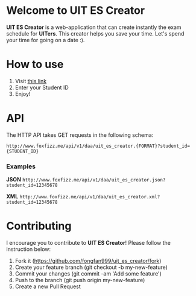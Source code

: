 # Welcome to UIT ES Creator
**UIT ES Creator** is a web-application that can create instantly the exam schedule for **UITers**. This creator helps you save your time. Let's spend your time for going on a date :&#41;.

# How to use
1. Visit  [this link](http://www.foxfizz.me/uit_es_creator)
2. Enter your Student ID
3. Enjoy!

# API
The HTTP API takes GET requests in the following schema:

``
http://www.foxfizz.me/api/v1/daa/uit_es_creator.{FORMAT}?student_id={STUDENT_ID}
``

### Examples
**JSON**
``
http://www.foxfizz.me/api/v1/daa/uit_es_creator.json?student_id=12345678
``

**XML**
``
http://www.foxfizz.me/api/v1/daa/uit_es_creator.xml?student_id=12345678
``

# Contributing
I encourage you to contribute to **UIT ES Creator**! Please follow the instruction below:

1. Fork it (https://github.com/fongfan999/uit_es_creator/fork)
2. Create your feature branch (git checkout -b my-new-feature)
3. Commit your changes (git commit -am 'Add some feature')
4. Push to the branch (git push origin my-new-feature)
5. Create a new Pull Request
